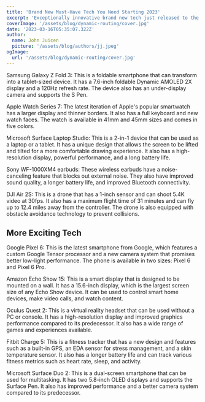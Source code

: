 ```yaml
---
title: 'Brand New Must-Have Tech You Need Starting 2023'
excerpt: 'Exceptionally innovative brand new tech just released to the market that your going to need in your LIFE! Continue reading to get the latest scoop and feedback on some mind-blowing new tech from a collection of our qualified tech-savvy ethusiasts'
coverImage: '/assets/blog/dynamic-routing/cover.jpg'
date: '2023-03-16T05:35:07.322Z'
author:
  name: John Juicen
  picture: '/assets/blog/authors/jj.jpeg'
ogImage:
  url: '/assets/blog/dynamic-routing/cover.jpg'
---
```


Samsung Galaxy Z Fold 3: This is a foldable smartphone that can transform into a tablet-sized device. It has a 7.6-inch foldable Dynamic AMOLED 2X display and a 120Hz refresh rate. The device also has an under-display camera and supports the S Pen.

Apple Watch Series 7: The latest iteration of Apple's popular smartwatch has a larger display and thinner borders. It also has a full keyboard and new watch faces. The watch is available in 41mm and 45mm sizes and comes in five colors.

Microsoft Surface Laptop Studio: This is a 2-in-1 device that can be used as a laptop or a tablet. It has a unique design that allows the screen to be lifted and tilted for a more comfortable drawing experience. It also has a high-resolution display, powerful performance, and a long battery life.

Sony WF-1000XM4 earbuds: These wireless earbuds have a noise-canceling feature that blocks out external noise. They also have improved sound quality, a longer battery life, and improved Bluetooth connectivity.

DJI Air 2S: This is a drone that has a 1-inch sensor and can shoot 5.4K video at 30fps. It also has a maximum flight time of 31 minutes and can fly up to 12.4 miles away from the controller. The drone is also equipped with obstacle avoidance technology to prevent collisions.

## More Exciting Tech

Google Pixel 6: This is the latest smartphone from Google, which features a custom Google Tensor processor and a new camera system that promises better low-light performance. The phone is available in two sizes: Pixel 6 and Pixel 6 Pro.

Amazon Echo Show 15: This is a smart display that is designed to be mounted on a wall. It has a 15.6-inch display, which is the largest screen size of any Echo Show device. It can be used to control smart home devices, make video calls, and watch content.

Oculus Quest 2: This is a virtual reality headset that can be used without a PC or console. It has a high-resolution display and improved graphics performance compared to its predecessor. It also has a wide range of games and experiences available.

Fitbit Charge 5: This is a fitness tracker that has a new design and features such as a built-in GPS, an EDA sensor for stress management, and a skin temperature sensor. It also has a longer battery life and can track various fitness metrics such as heart rate, sleep, and activity.

Microsoft Surface Duo 2: This is a dual-screen smartphone that can be used for multitasking. It has two 5.8-inch OLED displays and supports the Surface Pen. It also has improved performance and a better camera system compared to its predecessor.